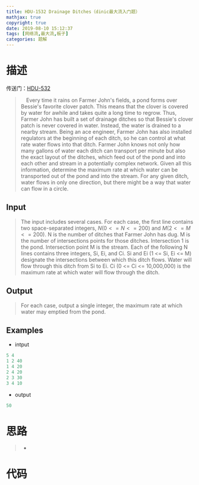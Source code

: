 ```yaml
---
title: HDU-1532 Drainage Ditches（dinic最大流入门题）
mathjax: true
copyright: true
date: 2019-08-10 15:12:37
tags: [网络流,最大流,板子]
categories: 题解
---
```

# 描述
传送门：[HDU-532](http://acm.hdu.edu.cn/showproblem.php?pid=1532)

>&emsp;Every time it rains on Farmer John's fields, a pond forms over Bessie's favorite clover patch. This means that the clover is covered by water for awhile and takes quite a long time to regrow. Thus, Farmer John has built a set of drainage ditches so that Bessie's clover patch is never covered in water. Instead, the water is drained to a nearby stream. Being an ace engineer, Farmer John has also installed regulators at the beginning of each ditch, so he can control at what rate water flows into that ditch. 
Farmer John knows not only how many gallons of water each ditch can transport per minute but also the exact layout of the ditches, which feed out of the pond and into each other and stream in a potentially complex network. 
Given all this information, determine the maximum rate at which water can be transported out of the pond and into the stream. For any given ditch, water flows in only one direction, but there might be a way that water can flow in a circle. 

<!--more-->
## Input
> The input includes several cases. For each case, the first line contains two space-separated integers, $N (0 <= N <= 200)$ and $M (2 <= M <= 200)$. N is the number of ditches that Farmer John has dug. M is the number of intersections points for those ditches. Intersection 1 is the pond. Intersection point M is the stream. Each of the following N lines contains three integers, Si, Ei, and Ci. Si and Ei (1 <= Si, Ei <= M) designate the intersections between which this ditch flows. Water will flow through this ditch from Si to Ei. Ci (0 <= Ci <= 10,000,000) is the maximum rate at which water will flow through the ditch.

## Output
> For each case, output a single integer, the maximum rate at which water may emptied from the pond. 

## Examples
* intput
```c++
5 4
1 2 40
1 4 20
2 4 20
2 3 30
3 4 10
```
* output
```c++
50
```

# 思路
>* 

# 代码
```c++

```
